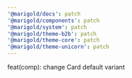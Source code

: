 ```yaml
---
'@marigold/docs': patch
'@marigold/components': patch
'@marigold/system': patch
'@marigold/theme-b2b': patch
'@marigold/theme-core': patch
'@marigold/theme-unicorn': patch
---
```


feat(comp): change Card default variant
